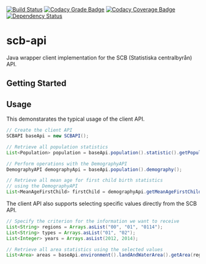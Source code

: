 [![Build Status](https://travis-ci.org/dannil/scb-api.svg?branch=dev)](https://travis-ci.org/dannil/scb-api)
[![Codacy Grade Badge](https://api.codacy.com/project/badge/grade/af5b976ee2f94fd4b25ef1ae991d7993)](https://www.codacy.com/app/dannil/scb-api)
[![Codacy Coverage Badge](https://api.codacy.com/project/badge/coverage/af5b976ee2f94fd4b25ef1ae991d7993)](https://www.codacy.com/app/dannil/scb-api)
[![Dependency Status](https://www.versioneye.com/user/projects/56a60ed01b78fd0035000109/badge.svg?style=flat)](https://www.versioneye.com/user/projects/56a60ed01b78fd0035000109)

# scb-api

Java wrapper client implementation for the SCB (Statistiska centralbyrån) API.

## Getting Started



## Usage

This demonstarates the typical usage of the client API.

```java
// Create the client API
SCBAPI baseApi = new SCBAPI();

// Retrieve all population statistics
List<Population> population = baseApi.population().statistic().getPopulation();

// Perform operations with the DemographyAPI
DemographyAPI demographyApi = baseApi.population().demography();

// Retrieve all mean age for first child birth statistics 
// using the DemographyAPI
List<MeanAgeFirstChild> firstChild = demographyApi.getMeanAgeFirstChild();
```

The client API also supports selecting specific values directly from the SCB API.

```java
// Specify the criterion for the information we want to receive
List<String> regions = Arrays.asList("00", "01", "0114");
List<String> types = Arrays.asList("01", "02");
List<Integer> years = Arrays.asList(2012, 2014);

// Retrieve all area statistics using the selected values
List<Area> areas = baseApi.environment().landAndWaterArea().getArea(regions, types, years);
```
